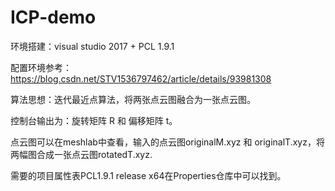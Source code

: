 # ICP-demo

环境搭建：visual studio 2017 + PCL 1.9.1

配置环境参考：https://blog.csdn.net/STV1536797462/article/details/93981308

算法思想：迭代最近点算法，将两张点云图融合为一张点云图。

控制台输出为：旋转矩阵 R 和 偏移矩阵 t。

点云图可以在meshlab中查看，输入的点云图originalM.xyz 和 originalT.xyz，将两幅图合成一张点云图rotatedT.xyz.

需要的项目属性表PCL1.9.1 release x64在Properties仓库中可以找到。
